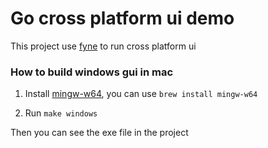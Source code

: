 # Go cross platform ui demo

This project use [fyne](https://github.com/fyne-io/fyne) to run cross platform ui

### How to build windows gui in mac

1. Install [mingw-w64](http://www.mingw.org/), you can use `brew install mingw-w64`

2. Run `make windows`

Then you can see the exe file in the project
